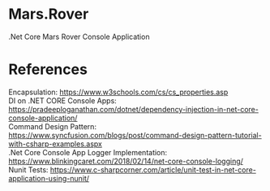# Mars.Rover
.Net Core Mars Rover Console Application



# References

Encapsulation: https://www.w3schools.com/cs/cs_properties.asp  
DI on .NET CORE Console Apps: https://pradeeploganathan.com/dotnet/dependency-injection-in-net-core-console-application/  
Command Design Pattern: https://www.syncfusion.com/blogs/post/command-design-pattern-tutorial-with-csharp-examples.aspx  
.Net Core Console App Logger Implementation: https://www.blinkingcaret.com/2018/02/14/net-core-console-logging/  
Nunit Tests: https://www.c-sharpcorner.com/article/unit-test-in-net-core-application-using-nunit/  
